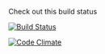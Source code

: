 Check out this build status

[![Build Status](https://travis-ci.org/Matoking/RailsKurssiApp.png)](https://travis-ci.org/Matoking/RailsKurssiApp)

[![Code Climate](https://codeclimate.com/github/mluukkai/ratebeer-public.png)](https://codeclimate.com/github/mluukkai/ratebeer-public)

